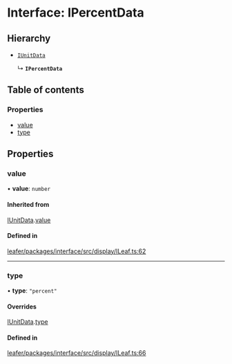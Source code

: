 # Interface: IPercentData

## Hierarchy

- [`IUnitData`](IUnitData.md)

  ↳ **`IPercentData`**

## Table of contents

### Properties

- [value](IPercentData.md#value)
- [type](IPercentData.md#type)

## Properties

### value

• **value**: `number`

#### Inherited from

[IUnitData](IUnitData.md).[value](IUnitData.md#value)

#### Defined in

[leafer/packages/interface/src/display/ILeaf.ts:62](https://github.com/leaferjs/leafer/blob/fd13609/packages/interface/src/display/ILeaf.ts#L62)

___

### type

• **type**: ``"percent"``

#### Overrides

[IUnitData](IUnitData.md).[type](IUnitData.md#type)

#### Defined in

[leafer/packages/interface/src/display/ILeaf.ts:66](https://github.com/leaferjs/leafer/blob/fd13609/packages/interface/src/display/ILeaf.ts#L66)
